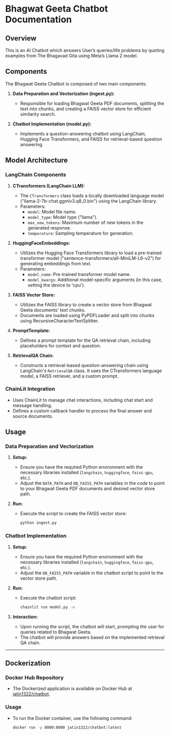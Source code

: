 # Bhagwat Geeta Chatbot Documentation

## Overview

This is an AI Chatbot which answers User’s queries/life problems by quoting examples
from The Bhagavad Gita using Meta’s Llama 2 model.

## Components

The Bhagwat Geeta Chatbot is composed of two main components:

1. **Data Preparation and Vectorization (ingest.py):**
   - Responsible for loading Bhagwat Geeta PDF documents, splitting the text into chunks, and creating a FAISS vector store for efficient similarity search.

2. **Chatbot Implementation (model.py):**
   - Implements a question-answering chatbot using LangChain, Hugging Face Transformers, and FAISS for retrieval-based question answering.

## Model Architecture

### LangChain Components

1. **CTransformers (LangChain LLM):**
   - The `CTransformers` class loads a locally downloaded language model ("llama-2-7b-chat.ggmlv3.q8_0.bin") using the LangChain library.
   - Parameters:
     - `model`: Model file name.
     - `model_type`: Model type ("llama").
     - `max_new_tokens`: Maximum number of new tokens in the generated response.
     - `temperature`: Sampling temperature for generation.

2. **HuggingFaceEmbeddings:**
   - Utilizes the Hugging Face Transformers library to load a pre-trained transformer model ("sentence-transformers/all-MiniLM-L6-v2") for generating embeddings from text.
   - Parameters:
     - `model_name`: Pre-trained transformer model name.
     - `model_kwargs`: Additional model-specific arguments (in this case, setting the device to 'cpu').

3. **FAISS Vector Store:**
   - Utilizes the FAISS library to create a vector store from Bhagwat Geeta documents' text chunks.
   - Documents are loaded using PyPDFLoader and split into chunks using RecursiveCharacterTextSplitter.

4. **PromptTemplate:**
   - Defines a prompt template for the QA retrieval chain, including placeholders for context and question.

5. **RetrievalQA Chain:**
   - Constructs a retrieval-based question-answering chain using LangChain's `RetrievalQA` class. It uses the CTransformers language model, a FAISS retriever, and a custom prompt.

### ChainLit Integration

- Uses ChainLit to manage chat interactions, including chat start and message handling.
- Defines a custom callback handler to process the final answer and source documents.

## Usage

### Data Preparation and Vectorization

1. **Setup:**
   - Ensure you have the required Python environment with the necessary libraries installed (`langchain`, `huggingface`, `faiss-gpu`, etc.).
   - Adjust the `DATA_PATH` and `DB_FAISS_PATH` variables in the code to point to your Bhagwat Geeta PDF documents and desired vector store path.

2. **Run:**
   - Execute the script to create the FAISS vector store:

     ```bash
     python ingest.py
     ```

### Chatbot Implementation

1. **Setup:**
   - Ensure you have the required Python environment with the necessary libraries installed (`langchain`, `huggingface`, `faiss-gpu`, etc.).
   - Adjust the `DB_FAISS_PATH` variable in the chatbot script to point to the vector store path.

2. **Run:**
   - Execute the chatbot script:

     ```bash
     chainlit run model.py -w
     ```

3. **Interaction:**
   - Upon running the script, the chatbot will start, prompting the user for queries related to Bhagwat Geeta.
   - The chatbot will provide answers based on the implemented retrieval QA chain.

---


## Dockerization

### Docker Hub Repository

- The Dockerized application is available on Docker Hub at [jatin1322/chatbot](https://hub.docker.com/repository/docker/jatin1322/chatbot/general).

### Usage

- To run the Docker container, use the following command:

  ```bash
  docker run -p 8000:8000 jatin1322/chatbot:latest

